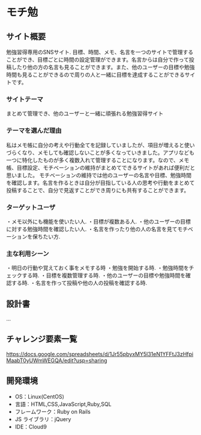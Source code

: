 # モチ勉

## サイト概要

勉強習得専用のSNSサイト.
目標、時間、メモ、名言を一つのサイトで管理することができ、目標ごとに時間の設定管理ができます。名言からは自分で作って投稿したり他の方の名言も見ることができます。また、他のユーザーの目標や勉強時間も見ることができるので周りの人と一緒に目標を達成することができるサイトです。

### サイトテーマ

まとめて管理でき、他のユーザーと一緒に頑張れる勉強習得サイト

### テーマを選んだ理由

私はメモ帳に自分の考えや行動全てを記録していましたが、項目が増えると使いづらくなり、メモしても確認しないことが多くなっていきました。アプリなども一つに特化したものが多く複数入れて管理することになります。なので、メモ帳、目標設定、モチベーションの維持がまとめてできるサイトがあれば便利だと思いました。
モチベーションの維持では他のユーザーの名言や目標、勉強時間を確認します。名言を作るときは自分が目指している人の思考や行動をまとめて投稿することで、自分で見返すことができ周りにも共有することができます。

### ターゲットユーザ

・メモ以外にも機能を使いたい人.
・目標が複数ある人.
・他のユーザーの目標に対する勉強時間を確認したい人.
・名言を作ったり他の人の名言を見てモチベーションを保ちたい方.

### 主な利用シーン

・明日の行動や覚えておく事をメモする時
・勉強を開始する時.
・勉強時間をチェックする時.
・目標を複数管理する時.
・他のユーザーの目標や勉強時間を確認する時.
・名言を作って投稿や他の人の投稿を確認する時.

## 設計書

...

## チャレンジ要素一覧

https://docs.google.com/spreadsheets/d/1Jr55pbyxMY5l31eN1YFFtJ3zHfpiMaabT0yUWmWEGQA/edit?usp=sharing

## 開発環境

- OS：Linux(CentOS)
- 言語：HTML,CSS,JavaScript,Ruby,SQL
- フレームワーク：Ruby on Rails
- JS ライブラリ：jQuery
- IDE：Cloud9